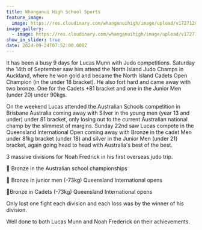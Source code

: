 ```yaml
---
title: Whanganui High School Sports
feature_image:
  image: https://res.cloudinary.com/whanganuihigh/image/upload/v1727120963/News/Lucas.jpg
image_gallery:
  - image: https://res.cloudinary.com/whanganuihigh/image/upload/v1727120963/News/Lucas1.jpg
show_in_slider: true
date: 2024-09-24T07:52:00.000Z
---
```

It has been a busy 9 days for Lucas Munn with Judo competitions. Saturday the 14th of September saw him attend the North Island Judo Champs in Auckland, where he won gold and became the North Island Cadets Open Champion (in the under 18 bracket). He also fort hard and came away with two bronze. One for the Cadets +81 bracket and one in the Junior Men (under 20) under 90kgs.

On the weekend Lucas attended the Australian Schools competition in Brisbane Australia coming away with Silver in the young men (year 13 and under) under 81 bracket, only losing out to the current Australian national champ by the slimmest of margins. Sunday 22nd saw Lucas compete in the Queensland International Open coming away with Bronze in the cadet Men under 81kg bracket (under 18) and silver in the Junior Men (under 21) bracket, again going head to head with Australia's best of the best.

3 massive divisions for Noah Fredrick in his first overseas judo trip.

🥉 Bronze in the Australian school championships

🥉 Bronze in junior men (-73kg) Queensland International opens

🥉Bronze in Cadets (-73kg) Queensland International opens

Only lost one fight each division and each loss was by the winner of his division.

Well done to both Lucas Munn and Noah Frederick on their achievements.
